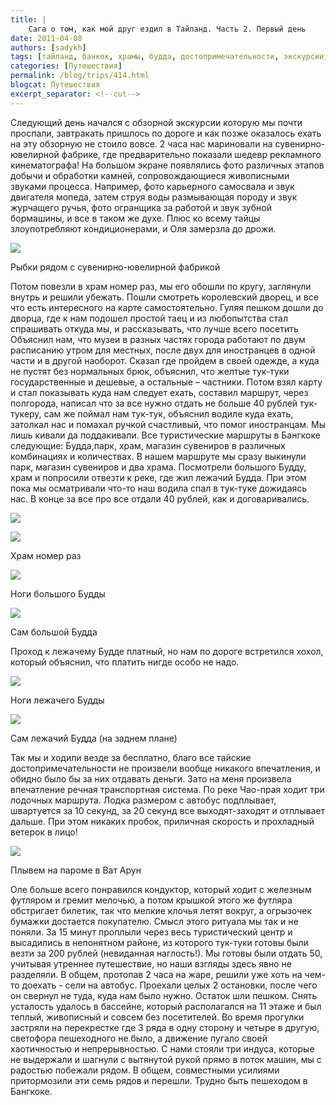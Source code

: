 ```yaml
---
title: |
    Сага о том, как мой друг ездил в Тайланд. Часть 2. Первый день
date: 2011-04-08
authors: [sadykh]
tags: [тайланд, банкок, храмы, будда, достопримечательности, экскурсии, тук-тук]
categories: [Путешествия]
permalink: /blog/trips/414.html
blogcat: Путешествия
excerpt_separator: <!--cut-->
---
```


Следующий день начался с обзорной экскурсии которую мы почти проспали, завтракать пришлось по дороге и как позже оказалось ехать на эту обзорную не стоило вовсе. 2 часа нас мариновали на сувенирно-ювелирной фабрике, где предварительно показали шедевр рекламного кинематографа! На большом экране появлялись фото различных этапов добычи и обработки камней, сопровождающиеся живописными звуками процесса. Например, фото карьерного самосвала и звук двигателя мопеда,
затем струя воды размывающая породу и звук журчащего ручья, фото огранщика за работой и звук зубной бормашины, и все в таком же духе. Плюс ко всему тайцы злоупотребляют кондиционерами, и Оля замерзла до дрожи.


![](http://itw66.ru/uploads/images/00/00/05/2011/04/08/d75860.jpg)

Рыбки рядом с сувенирно-ювелирной фабрикой


<!--cut-->


Потом повезли в храм номер раз, мы его обошли по кругу, заглянули внутрь и решили убежать. Пошли смотреть королевский дворец, и все что есть интересного на карте самостоятельно. Гуляя пешком дошли до дворца, где к нам подошел простой таец и из любопытства стал спрашивать откуда мы, и рассказывать, что лучше всего посетить Объяснил нам, что музеи в разных частях города работают по двум расписанию утром для местных, после двух для иностранцев в одной части и в другой наоборот. Сказал где пройдем в своей одежде, а куда не пустят без нормальных брюк, объяснил, что желтые тук-туки государственные и дешевые, а остальные – частники. Потом взял карту и стал показывать куда нам следует ехать, составил маршрут, через полгорода, написал что за все нужно отдать не больше 40 рублей тук-тукеру, сам же поймал нам  тук-тук, объяснил водиле куда ехать, затолкал нас и помахал ручкой счастливый, что помог иностранцам. Мы лишь кивали да поддакивали. Все туристические маршруты в Бангкоке следующие: Будда,парк, храм, магазин сувениров в различных комбинациях и количествах. В нашем маршруте мы сразу выкинули парк, магазин сувениров и два храма. Посмотрели большого Будду, храм и попросили отвезти к реке, где жил лежачий Будда. При этом пока мы осматривали что-то наш водила спал в тук-туке дожидаясь нас. В конце за все про все отдали 40 рублей, как и договаривались.


![](http://itw66.ru/uploads/images/00/00/05/2011/04/08/3650bf.jpg)


![](http://itw66.ru/uploads/images/00/00/05/2011/04/08/fd784a.jpg)

Храм номер раз


![](http://itw66.ru/uploads/images/00/00/05/2011/04/08/0630b6.jpg)

Ноги большого Будды

![](http://itw66.ru/uploads/images/00/00/05/2011/04/08/3627d9.jpg)

Сам большой Будда

Проход к лежачему Будде платный, но нам по дороге встретился хохол, который объяснил, что платить нигде особо не надо. 


![](http://itw66.ru/uploads/images/00/00/05/2011/04/08/52fb07.jpg)

Ноги лежачего Будды 

![](http://itw66.ru/uploads/images/00/00/05/2011/04/08/02225d.jpg)

Сам лежачий Будда (на заднем плане) 

Так мы и ходили везде за бесплатно, благо все тайские достопримечательности не произвели вообще никакого впечатления, и обидно было бы за них отдавать деньги. Зато на меня произвела впечатление речная транспортная система. По реке Чао-прая ходит три лодочных маршрута. Лодка размером с автобус подплывает, швартуется за 10 секунд, за 20 секунд все выходят-заходят и отплывает дальше. При этом никаких пробок, приличная скорость и прохладный ветерок в лицо! 


![](http://itw66.ru/uploads/images/00/00/05/2011/04/08/7e08fd.jpg)

Плывем на пароме в Ват Арун

Оле больше всего понравился кондуктор, который ходит с железным футляром и гремит мелочью, а потом крышкой этого же футляра обстригает билетик, так что мелкие клочья летят вокруг, а огрызочек бумажки достается покупателю. Смысл этого ритуала мы так и не поняли. За 15 минут проплыли через весь туристический центр и высадились в непонятном районе, из которого тук-туки готовы были везти за 200 рублей (невиданная наглость!). Мы готовы были отдать 50, учитывая утреннее путешествие, но наши взгляды здесь явно не разделяли. В общем, протопав 2 часа на жаре, решили уже хоть на чем-то доехать - сели на автобус. Проехали целых 2
остановки, после чего он свернул не туда, куда нам было нужно. Остаток шли пешком. Снять усталость удалось в бассейне, который располагался на 11 этаже и был теплый, живописный и совсем без посетителей. Во время прогулки застряли на перекрестке где 3 ряда в одну сторону и четыре в другую, светофора пешеходного не было, а движение пугало своей хаотичностью и непрерывностью. С нами стояли три индуса, которые не выдержали и шагнули с вытянутой рукой прямо в поток машин, мы с радостью побежали рядом. В общем, совместными усилиями притормозили эти семь рядов и перешли. Трудно быть пешеходом в Бангкоке.

